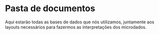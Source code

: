 # Pasta de documentos
Aqui estarão todas as bases de dados que nós utilizamos, juntamente aos layouts necessários para fazermos as interpretações dos microdados.